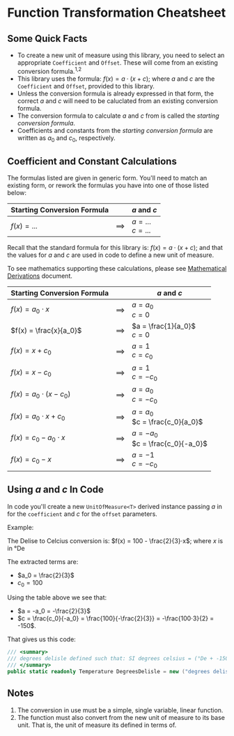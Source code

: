 # Function Transformation Cheatsheet

## Some Quick Facts

- To create a new unit of measure using this library, you need to select an appropriate 
  `Coefficient` and `Offset`. These will come from an existing conversion formula.<sup>1,2</sup>
- This library uses the formula: $f(x) = a⋅(x + c)$; where $a$ and $c$ are the `Coefficient` and `Offset`, 
  provided to this library.
- Unless the conversion formula is already expressed in that form, the correct $a$ and $c$ will need to be caluclated
  from an existing conversion formula.
- The conversion formula to calculate $a$ and $c$ from is called the _starting conversion formula_.
- Coefficients and constants from the _starting conversion formula_ are written as $a_0$ and $c_0$, 
  respectively.

## Coefficient and Constant Calculations

The formulas listed are given in generic form. You'll need to match an existing form, or rework
the formulas you have into one of those listed below:

|Starting Conversion Formula |            |   $a$ and $c$        |
|--------------|------------|---------------------------|
| $f(x) = ...$ | $\implies$ | $a = ...$ <br/> $c = ...$ |

Recall that the standard formula for this library is: $f(x) = a⋅(x + c)$; and that the values for $a$ and $c$ are used in code to define a new unit of measure.

To see mathematics supporting these calculations, please see [Mathematical Derivations](mathematical-derivations.md) 
document. 

| Starting Conversion Formula |  | $a$ and $c$                             |
|-----------------------------|------------|-----------------------------------------|
| $f(x) = a_0⋅x$              | $\implies$ | $a = a_0$ <br/> $c=0$                   |
| $f(x) = \frac{x}{a_0}$      | $\implies$ | $a = \frac{1}{a_0}$ <br/> $c = 0$       |
| $f(x) = x + c_0$            | $\implies$ | $a = 1$ <br/> $c = c_0$                 |
| $f(x) = x - c_0$            | $\implies$ | $a = 1$ <br/> $c = -c_0$                |
| $f(x) = a_0⋅(x - c_0)$      | $\implies$ | $a = a_0$ <br/> $c = -c_0$              |
| $f(x) = a_0⋅x + c_0$        | $\implies$ | $a = a_0$ <br/> $c = \frac{c_0}{a_0}$   |
| $f(x) = c_0 - a_0⋅x$        | $\implies$ | $a = -a_0$ <br/> $c = \frac{c_0}{-a_0}$ |
| $f(x) = c_0 - x$            | $\implies$ | $a = -1$ <br/> $c = -c_0$               |

## Using $a$ and $c$ In Code 
In code you'll create a new `UnitOfMeasure<T>` derived instance passing $a$ in for the `coefficient`
and $c$ for the `offset` parameters.

Example:

The Delise to Celcius conversion is: $f(x) = 100 - \frac{2}{3}⋅x$; where $x$ is in °De

The extracted terms are:

- $a_0 = \frac{2}{3}$
- $c_0 = 100$

Using the table above we see that:
- $a = -a_0 = -\frac{2}{3}$
- $c = \frac{c_0}{-a_0} = \frac{100}{-\frac{2}{3}} = -\frac{100⋅3}{2} = -150$.

That gives us this code:

```csharp
/// <summary>
/// degrees delisle defined such that: SI degrees celsius = (°De + -150) × -2.0/3.0.
/// </summary>
public static readonly Temperature DegreesDelisle = new ("degrees delisle", "°De", SI.Temperatures.DegreesCelsius, coefficient: -2.0 / 3.0, offset: -150, system: "");

```

## Notes

1. The conversion in use must be a simple, single variable, linear function.
2. The function must also convert from the new unit of measure to its base unit. 
   That is, the unit of measure its defined in terms of. 
